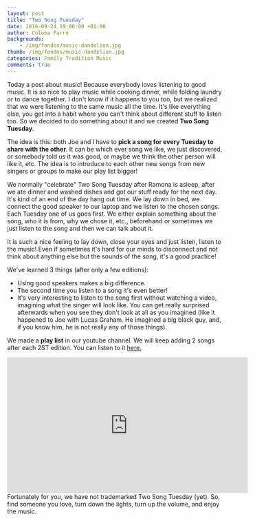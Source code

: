 ```yaml
---
layout: post
title: "Two Song Tuesday"
date: 2016-09-24 19:00:00 +01:00
author: Coloma Farré
backgrounds:
    - /img/fondos/music-dandelion.jpg
thumb: /img/fondos/music-dandelion.jpg
categories: Family Tradition Music
comments: true
---
```


Today a post about music! Because everybody loves listening to good music. It is so nice to play music while cooking dinner, while folding laundry or to dance together. I don't know if it happens to you too, but we realized that we were listening to the same music all the time. It's like everything else, you get into a habit where you can't think about different stuff to listen too. So we decided to do something about it and we created **Two Song Tuesday**.

The idea is this: both Joe and I have to **pick a song for every Tuesday to share with the other**. It can be which ever song we like, we just discovered, or somebody told us it was good, or maybe we think the other person will like it, etc. The idea is to introduce to each other new songs from new singers or groups to make our play list bigger!

We normally "celebrate" Two Song Tuesday after Ramona is asleep, after we ate dinner and washed dishes and got our stuff ready for the next day. It's kind of an end of the day hang out time. We lay down in bed, we connect the good speaker to our laptop and we listen to the chosen songs. Each Tuesday one of us goes first. We either explain something about the song, who it is from, why we chose it, etc., beforehand or sometimes we just listen to the song and then we can talk about it.

It is such a nice feeling to lay down, close your eyes and just listen, listen to the music! Even if sometimes it's hard for our minds to disconnect and not think about anything else but the sounds of the song, it's a good practice!

We've learned 3 things (after only a few editions):

  - Using good speakers makes a big difference.
  - The second time you listen to a song it's even better!
  - It's very interesting to listen to the song first without watching a video, imagining what the singer will look like. You can get really surprised afterwards when you see they don't look at all as you imagined (like it happened to Joe with Lucas Graham. He imagined a big black guy, and, if you know him, he is not really any of those things).

We made a **play list** in our youtube channel. We will keep adding 2 songs after each 2ST edition. You can listen to it <a href="https://www.youtube.com/playlist?list=PLz_LrdiU6Jvx1suAecEdgfjuQDg7rYLxP" target="_blank"> here.</a>
<iframe width="560" height="315" src="https://www.youtube.com/embed/videoseries?list=PLz_LrdiU6Jvx1suAecEdgfjuQDg7rYLxP" frameborder="0" allowfullscreen></iframe>
<br>
Fortunately for you, we have not trademarked Two Song Tuesday (yet). So, find someone you love, turn down the lights, turn up the volume, and enjoy the music.
